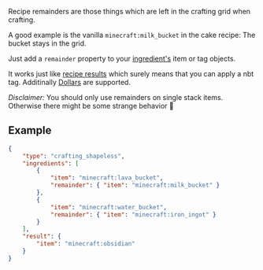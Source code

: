 Recipe remainders are those things which are left in the crafting grid when crafting.

A good example is the vanilla `minecraft:milk_bucket` in the cake recipe: The bucket stays in the grid.

Just add a `remainder` property to your [ingredient's](../ingredients) item or tag objects.

It works just like [recipe results](../../results) which surely means that you can apply a nbt tag. Additinally [Dollars](../../../dynamic-data/dollars) are supported.

*Disclaimer:* You should only use remainders on single stack items. Otherwise there might be some strange behavior 🙂

## Example

```json
{
	"type": "crafting_shapeless",
	"ingredients": [
		{
			"item": "minecraft:lava_bucket",
			"remainder": { "item": "minecraft:milk_bucket" }
		},
		{
			"item": "minecraft:water_bucket",
			"remainder": { "item": "minecraft:iron_ingot" }
		}
	],
	"result": {
		"item": "minecraft:obsidian"
	}
}
```
